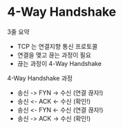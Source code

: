 # 4-Way Handshake

3줄 요약
- TCP 는 연결지향 통신 프로토콜
- 연결을 맺고 끊는 과정이 필요
- 끊는 과정이 4-Way Handshake

4-Way Handshake 과정
- 송신 -> FYN -> 수신 (연결 끊자!)
- 송신 <- ACK <- 수신 (확인!)
- 송신 <- FYN <- 수신 (연결 끊자!)
- 송신 -> ACK -> 수신 (확인!)
